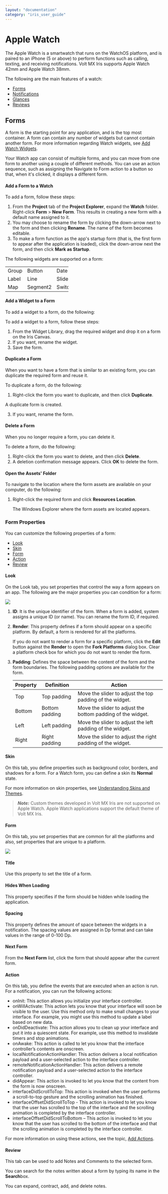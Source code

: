 ```yaml
---
layout: "documentation"
category: "iris_user_guide"
---
```

                         


Apple Watch
===========

The Apple Watch is a smartwatch that runs on the WatchOS platform, and is paired to an iPhone (5 or above) to perform functions such as calling, texting, and receiving notifications. Volt MX Iris supports Apple Watch 42mm and Apple Watch 38mm.

The following are the main features of a watch:

*   [Forms](#forms)
*   [Notifications](Notifications.html)
*   [Glances](Glances.html)
*   [Reviews](#review)

Forms
-----

A form is the starting point for any application, and is the top most container. A form can contain any number of widgets but cannot contain another form. For more information regarding Watch widgets, see [Add Watch Widgets](AddAppleWatchWidgets.html).

Your Watch app can consist of multiple forms, and you can move from one form to another using a couple of different methods. You can use an action sequence, such as assigning the Navigate to Form action to a button so that, when it's clicked, it displays a different form.

#### Add a Form to a Watch

To add a form, follow these steps:

1.  From the **Project** tab of the **Project Explorer**, expand the **Watch** folder. Right-click **Form** > **New Form**. This results in creating a new form with a default name assigned to it.
2.  You may choose to rename the form by clicking the down-arrow next to the form and then clicking **Rename**. The name of the form becomes editable.
3.  To make a form function as the app's startup form (that is, the first form to appear after the application is loaded), click the down-arrow next the form, and then click **Mark as Startup**.

The following widgets are supported on a form:

<table style="margin-left: 0;margin-right: auto;width: 40%;"><colgroup><col style="width: 45px;"> <col style="width: 45px;"> <col style="width: 45px;"> <col style="width: 45px;"></colgroup><tbody><tr><td>Group</td><td>Button</td><td>Date</td><td>Image2</td></tr><tr><td>Label</td><td>Line</td><td>Slider</td><td>Timer</td></tr><tr><td>Map</td><td>Segment2</td><td>Switch</td><td>&nbsp;</td></tr></tbody></table>

#### Add a Widget to a Form

To add a widget to a form, do the following:

To add a widget to a form, follow these steps:

1.  From the Widget Library, drag the required widget and drop it on a form on the Iris Canvas.
2.  If you want, rename the widget.
3.  Save the form.

#### Duplicate a Form

When you want to have a form that is similar to an existing form, you can duplicate the required form and reuse it.

To duplicate a form, do the following:

1.  Right-click the form you want to duplicate, and then click **Duplicate**.

A duplicate form is created.

3.  If you want, rename the form.

#### Delete a Form

When you no longer require a form, you can delete it.

To delete a form, do the following:

1.  Right-click the form you want to delete, and then click **Delete**.
2.  A deletion confirmation message appears. Click **OK** to delete the form.

#### Open the Assets' Folder

To navigate to the location where the form assets are available on your computer, do the following:

1.  Right-click the required form and click **Resources Location**.
    
    The Windows Explorer where the form assets are located appears.
    

### Form Properties

You can customize the following properties of a form:

*   [Look](#look)
*   [Skin](#skin)
*   [Form](#form)
*   [Action](#action)
*   [Review](#review)

#### Look

On the Look tab, you set properties that control the way a form appears on an app. The following are the major properties you can condition for a form:

![](Resources/Images/Watch/form_look.png)

1.  **ID**: It is the unique identifier of the form. When a form is added, system assigns a unique ID (or name). You can rename the form ID, if required.
2.  **Render**: This property defines if a form should appear on a specific platform. By default, a form is rendered for all the platforms.
    
    If you do not want to render a form for a specific platform, click the **Edit** button against the **Render** to open the **Fork Platforms** dialog box. Clear a platform check box for which you do not want to render the form.
    
3.  **Padding**: Defines the space between the content of the form and the form boundaries. The following padding options are available for the form.
    
    | Property | Definition | Action |
    | --- | --- | --- |
    | Top | Top padding | Move the slider to adjust the top padding of the widget. |
    | Bottom | Bottom padding | Move the slider to adjust the bottom padding of the widget. |
    | Left | Left padding | Move the slider to adjust the left padding of the widget. |
    | Right | Right padding | Move the slider to adjust the right padding of the widget. |
    

#### Skin

On this tab, you define properties such as background color, borders, and shadows for a form. For a Watch form, you can define a skin its **Normal** state.

For more information on skin properties, see [Understanding Skins and Themes](Customizing_the_Look_and_Feel_with_Skins.html).

> **_Note:_** Custom themes developed in Volt MX Iris are not supported on Apple Watch. Apple Watch applications support the default theme of Volt MX Iris.

#### Form

On this tab, you set properties that are common for all the platforms and also, set properties that are unique to a platform.

![](Resources/Images/Watch/form_PSP.png)

#### Title

Use this property to set the title of a form.

#### Hides When Loading

This property specifies if the form should be hidden while loading the application.

#### Spacing

This property defines the amount of space between the widgets in a notification. The spacing values are assigned in Dp format and can take values in the range of 0-100 Dp.

#### Next Form

From the **Next Form** list, click the form that should appear after the current form.

#### Action

On this tab, you define the events that are executed when an action is run. For a notification, you can run the following actions:

*   onInit: This action allows you initialize your interface controller.
*   onWillActivate: This action lets you know that your interface will soon be visible to the user. Use this method only to make small changes to your interface. For example, you might use this method to update a label based on new data.
*   onDidDeactivate: This action allows you to clean up your interface and put it into a quiescent state. For example, use this method to invalidate timers and stop animations.
*   onAwake: This action is called to let you know that the interface controller’s contents are onscreen.
*   localNotificationActionHandler: This action delivers a local notification payload and a user-selected action to the interface controller.
*   remoteNotificationActionHandler: This action delivers a remote notification payload and a user-selected action to the interface controller.
*   didAppear: This action is invoked to let you know that the content from the form is now onscreen.
*   interfaceDidScrollToTop: This action is invoked when the user performs a scroll-to-top gesture and the scrolling animation has finished.
*   interfaceOffsetDidScrollToTop - This action is invoked to let you know that the user has scrolled to the top of the interface and the scrolling animation is completed by the interface controller.
*   interfaceOffsetDidScrollToBottom – This action is invoked to let you know that the user has scrolled to the bottom of the interface and that the scrolling animation is completed by the interface controller.

For more information on using these actions, see the topic, [Add Actions](working_with_Action_Editor.html).

#### Review

This tab can be used to add Notes and Comments to the selected form.

You can search for the notes written about a form by typing its name in the **Search**box.

You can expand, contract, add, and delete notes.
